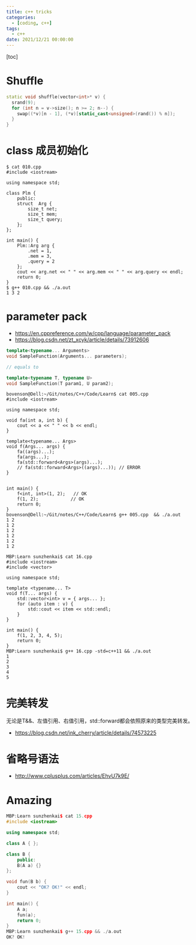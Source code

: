```yaml
---
title: c++ tricks
categories: 
  - [coding, c++]
tags:
  - c++
date: 2021/12/21 00:00:00
---
```


[toc]

# Shuffle

```c++
static void shuffle(vector<int>* v) {
  srand(9);
  for (int n = v->size(); n >= 2; n--) {
    swap((*v)[n - 1], (*v)[static_cast<unsigned>(rand()) % n]);
  }
}
```

# class 成员初始化

```shell
$ cat 010.cpp 
#include <iostream>

using namespace std;

class Plm {
    public:
    struct  Arg {
        size_t net;
        size_t mem;
        size_t query;
    };
};

int main() {
    Plm::Arg arg {
        .net = 1,
        .mem = 3,
        .query = 2
    };
    cout << arg.net << " " << arg.mem << " " << arg.query << endl;
    return 0;
}
$ g++ 010.cpp && ./a.out 
1 3 2

```

# parameter pack

- https://en.cppreference.com/w/cpp/language/parameter_pack
- https://blog.csdn.net/zt_xcyk/article/details/73912606

```c++
template<typename... Arguments>
void SampleFunction(Arguments... parameters);

// equals to

template<typename T, typename U>
void SampleFunction(T param1, U param2);
```

```shell
bovenson@Dell:~/Git/notes/C++/Code/Learn$ cat 005.cpp 
#include <iostream>

using namespace std;

void fa(int a, int b) {
    cout << a << " " << b << endl;
}

template<typename... Args>
void f(Args... args) {
    fa((args)...);
    fa(args...);
    fa(std::forward<Args>(args)...);
    // fa(std::forward<Args>((args)...)); // ERROR
}


int main() {
    f<int, int>(1, 2);	 // OK
    f(1, 2);			// OK
    return 0;
}
bovenson@Dell:~/Git/notes/C++/Code/Learn$ g++ 005.cpp  && ./a.out 
1 2
1 2
1 2
1 2
1 2
1 2
```

```shell
MBP:Learn sunzhenkai$ cat 16.cpp
#include <iostream>
#include <vector>

using namespace std;

template <typename... T>
void f(T... args) {
    std::vector<int> v = { args... };
    for (auto item : v) {
        std::cout << item << std::endl;
    }
}

int main() {
    f(1, 2, 3, 4, 5);
    return 0;
}
MBP:Learn sunzhenkai$ g++ 16.cpp -std=c++11 && ./a.out
1
2
3
4
5
```

# 完美转发

无论是T&&、左值引用、右值引用，std::forward都会依照原来的类型完美转发。

- https://blog.csdn.net/ink_cherry/article/details/74573225

# 省略号语法

- http://www.cplusplus.com/articles/EhvU7k9E/

# Amazing

```c++
MBP:Learn sunzhenkai$ cat 15.cpp
#include <iostream>

using namespace std;

class A { };

class B {
    public:
    B(A a) {}
};

void fun(B b) {
    cout << "OK? OK!" << endl;
}

int main() {
    A a;
    fun(a);
    return 0;
}
MBP:Learn sunzhenkai$ g++ 15.cpp && ./a.out
OK? OK!
```